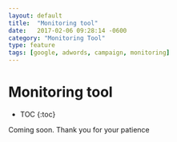 ```yaml
---
layout: default
title:  "Monitoring tool"
date:   2017-02-06 09:28:14 -0600
category: "Monitoring Tool"
type: feature
tags: [google, adwords, campaign, monitoring]
---
```


# Monitoring tool

* TOC
{:toc}

Coming soon. Thank you for your patience